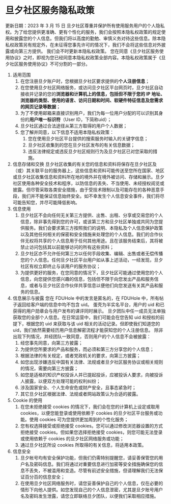 # 旦夕社区服务隐私政策
更新日期：2023 年 3 月 15 日
   旦夕社区尊重并保护所有使用服务用户的个人隐私权。为了给您提供更准确、更有个性化的服务，我们会按照本隐私权政策的规定使用和披露您的个人信息。但我们将以高度的勤勉、审慎义务对待这些信息。除本隐私权政策另有规定外，在未征得您事先许可的情况下，我们不会将这些信息对外披露或向第三方提供。
   我们会不时更新本隐私权政策。 您在同意《旦夕社区服务使用协议》之时，即视为您已经同意本隐私权政策全部内容。本隐私权政策属于《旦夕社区服务使用协议》不可分割的一部分。
1. 适用范围
   1. 在您注册旦夕账户时，您根据旦夕社区要求提供的**个人注册信息**；
   2. 在您使用旦夕社区网络服务，或访问旦夕社区平台网页时，旦夕社区自动接收并记录的您的**浏览器和计算机上的信息，包括但不限于您的 IP 地址、浏览器的类型、使用的语言、访问日期和时间、软硬件特征信息及您需求的网页记录等数据**；
   3. 为了不使用邮箱来直接识别用户，我们为每一位用户分配的可以识别其身份的**用户唯一标识符**（User ID，下简称uid）；
   4. 旦夕社区通过合法途径从第三方取得的用户个人数据；
   5. 您了解并同意，以下信息不适用本隐私权政策：
      1. 您在使用旦夕社区平台提供的搜索服务时输入的关键字信息；
      2. 旦夕社区收集到的您在旦夕社区发布的有关信息数据；
      3. 违反法律规定或违反旦夕社区规则行为及旦夕社区已对您采取的措施。
2. 信息存储和交换
   旦夕社区收集的有关您的信息和资料将保存在旦夕社区及（或）其关联平台的服务器上，这些信息和资料可能传送至您所在国家、地区或旦夕社区收集信息和资料所在地的境外并在境外被访问、存储和展示。旦夕社区使用各种安全技术和程序，以防信息的丢失、不当使用、未经授权阅览或披露。但尽管采取各类安全措施，由于受技术限制以及可能存在的各种恶意手段，我们并不能保证信息始终安全。如不幸发生个人信息安全事件，我们将尽可能告知您，并尽可能降低影响。
3. 信息使用
   1. 旦夕社区不会向任何无关第三方提供、出售、出租、分享或交易您的个人信息，除非事先得到您的许可，或该第三方和旦夕社区单独或共同为您提供服务。我们会要求第三方按照我们的说明、本隐私及个人信息保护政策以及其他任何相关的保密和安全措施来处理您的个人信息。我们的合作伙伴无权将共享的个人信息用于任何其他用途。且在该服务结束后，其将被禁止访问包括其以前能够访问的所有这些资料；
   2. 旦夕社区亦不允许任何第三方以任何手段收集、编辑、出售或者无偿传播您的个人信息。任何旦夕社区平台用户如从事上述活动，一经发现，旦夕社区有权立即终止与该用户的服务协议；
   3. 为提供更好的服务，在您同意的情况下，旦夕社区可能通过使用您的个人信息，向您提供您感兴趣的信息，包括但不限于向您发出产品和服务信息，或者与旦夕社区合作伙伴共享信息以便他们向您发送有关其产品和服务的信息。
4. 信息展示与披露
   您在 FDUHole 中的发言是匿名的，在 FDUHole 中，所有帖子返回给客户端的信息中均不包含 uid。
   蛋壳为半实名平台，用户的 uid 和已获得的用户勋章会与用户发布的课评同时展示。
   旦夕团队中任一成员无法单独获取您的全部个人信息。在日常运营中，我们可能会在您告知 uid 和授权的前提下，根据您的 uid 来获取与该 uid 相关的活动记录。但即使我们知道您的 uid，我们依然需要经历用户信息解密流程才能获知您的个人注册信息。
   除非出现下列情况，并经团队一致同意，否则用户的个人信息不会被披露：
   1. 经您事先同意，向第三方披露；
   2. 为提供您所要求的产品和服务，而必须和第三方分享您的个人信息；
   3. 根据法律的有关规定，或者党政机关的要求，向第三方披露；
   4. 如您出现涉嫌违反中国有关法律、法规或者旦夕社区服务协议或相关规则的情况，需要向第三方披露；
   5. 如您是适格的知识产权投诉人并已提起投诉，应被投诉人要求，向被投诉人披露，以便双方处理可能的权利纠纷；
   6. 涉及国家安全、个人生命安危或财产安全，且事态紧急时；
   7. 其它旦夕社区根据法律、法规或者网站政策认为合适的披露。
5. Cookie 的使用
   1. 在您未拒绝接受 cookies 的情况下，我们会在您的计算机上设定或取用 cookies，以便您能登录或使用依赖于 cookies 的旦夕社区平台服务或功能。使用 cookies 可为您提供更加周到的个性化服务；
   2. 您有权选择接受或拒绝接受 cookies。您可以通过修改浏览器设置的方式拒绝接受 cookies。但如果您选择拒绝接受 cookies，则您可能无法登录或使用依赖于 cookies 的旦夕社区网络服务或功能；
   3. 通过旦夕社区所设 cookies 所取得的有关信息，将适用本政策。
6. 信息安全
   1. 旦夕帐号均有安全保护功能，但我们仍需特别提醒您，请妥善保管您的用户名及密码信息。我们将通过对重要信息进行加密等安全措施确保您的信息不丢失，不被滥用和变造。尽管有前述安全措施，但请理解我们无法保证百分百的信息安全；
   2. 在使用旦夕社区网络服务时，请您妥善保护自己的个人信息，仅在必要的情形下向他人提供。如您发现自己的个人信息泄密，尤其是旦夕账号用户名及密码发生泄露，请您立即联络旦夕团队，以便我们采取相应措施。